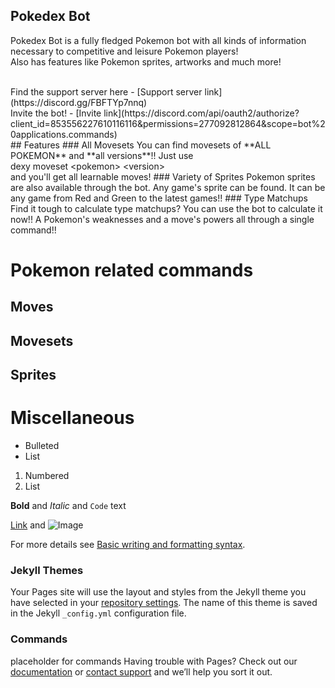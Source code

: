 ## Pokedex Bot

Pokedex Bot is a fully fledged Pokemon bot with all kinds of information necessary to competitive and leisure Pokemon players!<br />Also has features like Pokemon sprites, artworks and much more!

<br>
Find the support server here - [Support server link](https://discord.gg/FBFTYp7nnq)
<br>
Invite the bot! - [Invite link](https://discord.com/api/oauth2/authorize?client_id=853556227610116116&permissions=277092812864&scope=bot%20applications.commands)
<br>
## Features
### All Movesets
You can find movesets of **ALL POKEMON** and **all versions**!! Just use <br> dexy moveset &lt;pokemon&gt; &lt;version&gt; <br> and you'll get all learnable moves! 
### Variety of Sprites
Pokemon sprites are also available through the bot. Any game's sprite can be found. It can be any game from Red and Green to the latest games!! 
### Type Matchups
Find it tough to calculate type matchups? You can use the bot to calculate it now!! A Pokemon's weaknesses and a move's powers all through a single command!!
<br>

# Pokemon related commands
## Moves
## Movesets
## Sprites
# Miscellaneous

- Bulleted
- List

1. Numbered
2. List

**Bold** and _Italic_ and `Code` text

[Link](url) and ![Image](src)

For more details see [Basic writing and formatting syntax](https://docs.github.com/en/github/writing-on-github/getting-started-with-writing-and-formatting-on-github/basic-writing-and-formatting-syntax).

### Jekyll Themes

Your Pages site will use the layout and styles from the Jekyll theme you have selected in your [repository settings](https://github.com/ItsZabbs/Pokedex-Bot/settings/pages). The name of this theme is saved in the Jekyll `_config.yml` configuration file.

### Commands
placeholder for commands
Having trouble with Pages? Check out our [documentation](https://docs.github.com/categories/github-pages-basics/) or [contact support](https://support.github.com/contact) and we’ll help you sort it out.
